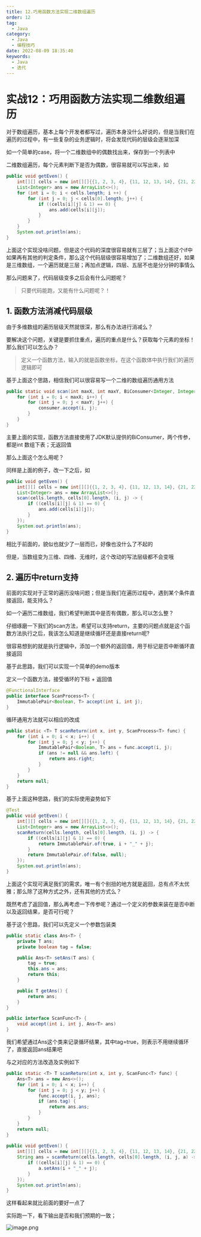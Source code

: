 ```yaml
---
title: 12.巧用函数方法实现二维数组遍历
order: 12
tag:
  - Java
category:
  - Java
  - 编程技巧
date: 2022-08-09 18:35:40
keywords:
  - Java
  - 迭代
---
```


# 实战12：巧用函数方法实现二维数组遍历

对于数组遍历，基本上每个开发者都写过，遍历本身没什么好说的，但是当我们在遍历的过程中，有一些复杂的业务逻辑时，将会发现代码的层级会逐渐加深

<!-- more -->

如一个简单的case，将一个二维数组中的偶数找出来，保存到一个列表中

二维数组遍历，每个元素判断下是否为偶数，很容易就可以写出来，如

```java
public void getEven() {
    int[][] cells = new int[][]{{1, 2, 3, 4}, {11, 12, 13, 14}, {21, 22, 23, 24}};
    List<Integer> ans = new ArrayList<>();
    for (int i = 0; i < cells.length; i ++) {
        for (int j = 0; j < cells[0].length; j++) {
            if ((cells[i][j] & 1) == 0) {
                ans.add(cells[i][j]);
            }
        }
    }
    System.out.println(ans);
}
```

上面这个实现没啥问题，但是这个代码的深度很容易就有三层了；当上面这个if中如果再有其他的判定条件，那么这个代码层级很容易增加了；二维数组还好，如果是三维数组，一个遍历就是三层；再加点逻辑，四层、五层不也是分分钟的事情么

那么问题来了，代码层级变多之后会有什么问题呢？

> 只要代码能跑，又能有什么问题呢？！

## 1. 函数方法消减代码层级

由于多维数组的遍历层级天然就很深，那么有办法进行消减么？

要解决这个问题，关键是要抓住重点，遍历的重点是什么？获取每个元素的坐标！那么我们可以怎么办？

> 定义一个函数方法，输入的就是函数坐标，在这个函数体中执行我们的遍历逻辑即可

基于上面这个思路，相信我们可以很容易写一个二维的数组遍历通用方法

```java
public static void scan(int maxX, int maxY, BiConsumer<Integer, Integer> consumer) {
    for (int i = 0; i < maxX; i++) {
        for (int j = 0; j < maxY; j++) {
            consumer.accept(i, j);
        }
    }
}
```

主要上面的实现，函数方法直接使用了JDK默认提供的BiConsumer，两个传参，都是int 数组下表；无返回值

那么上面这个怎么用呢？

同样是上面的例子，改一下之后，如

```java
public void getEven() {
    int[][] cells = new int[][]{{1, 2, 3, 4}, {11, 12, 13, 14}, {21, 22, 23, 24}};
    List<Integer> ans = new ArrayList<>();
    scan(cells.length, cells[0].length, (i, j) -> {
        if ((cells[i][j] & 1) == 0) {
            ans.add(cells[i][j]);
        }
    });
    System.out.println(ans);
}
```

相比于前面的，貌似也就少了一层而已，好像也没什么了不起的

但是，当数组变为三维、四维、无维时，这个改动的写法层级都不会变哦

## 2. 遍历中return支持

前面的实现对于正常的遍历没啥问题；但是当我们在遍历过程中，遇到某个条件直接返回，能支持么？

如一个遍历二维数组，我们希望判断其中是否有偶数，那么可以怎么整？

仔细琢磨一下我们的scan方法，希望可以支持return，主要的问题点就是这个函数方法执行之后，我该怎么知道是继续循环还是直接return呢?

很容易想到的就是执行逻辑中，添加一个额外的返回值，用于标记是否中断循环直接返回

基于此思路，我们可以实现一个简单的demo版本

定义一个函数方法，接受循环的下标 + 返回值

```java
@FunctionalInterface
public interface ScanProcess<T> {
    ImmutablePair<Boolean, T> accept(int i, int j);
}
```

循环通用方法就可以相应的改成

```java
public static <T> T scanReturn(int x, int y, ScanProcess<T> func) {
    for (int i = 0; i < x; i++) {
        for (int j = 0; j < y; j++) {
            ImmutablePair<Boolean, T> ans = func.accept(i, j);
            if (ans != null && ans.left) {
                return ans.right;
            }
        }
    }
    return null;
}
```

基于上面这种思路，我们的实际使用姿势如下

```java
@Test
public void getEven() {
    int[][] cells = new int[][]{{1, 2, 3, 4}, {11, 12, 13, 14}, {21, 22, 23, 24}};
    List<Integer> ans = new ArrayList<>();
    scanReturn(cells.length, cells[0].length, (i, j) -> {
        if ((cells[i][j] & 1) == 0) {
            return ImmutablePair.of(true, i + "_" + j);
        }
        return ImmutablePair.of(false, null);
    });
    System.out.println(ans);
}
```

上面这个实现可满足我们的需求，唯一有个别扭的地方就是返回，总有点不太优雅；那么除了这种方式之外，还有其他的方式么？

既然考虑了返回值，那么再考虑一下传参呢？通过一个定义的参数来装在是否中断以及返回结果，是否可行呢？


基于这个思路，我们可以先定义一个参数包装类

```java
public static class Ans<T> {
    private T ans;
    private boolean tag = false;

    public Ans<T> setAns(T ans) {
        tag = true;
        this.ans = ans;
        return this;
    }

    public T getAns() {
        return ans;
    }
}

public interface ScanFunc<T> {
    void accept(int i, int j, Ans<T> ans)
}
```

我们希望通过Ans这个类来记录循环结果，其中tag=true，则表示不用继续循环了，直接返回ans结果吧

与之对应的方法改造及实例如下

```java
public static <T> T scanReturn(int x, int y, ScanFunc<T> func) {
    Ans<T> ans = new Ans<>();
    for (int i = 0; i < x; i++) {
        for (int j = 0; j < y; j++) {
            func.accept(i, j, ans);
            if (ans.tag) {
                return ans.ans;
            }
        }
    }
    return null;
}
    
public void getEven() {
    int[][] cells = new int[][]{{1, 2, 3, 4}, {11, 12, 13, 14}, {21, 22, 23, 24}};
    String ans = scanReturn(cells.length, cells[0].length, (i, j, a) -> {
        if ((cells[i][j] & 1) == 0) {
            a.setAns(i + "_" + j);
        }
    });
    System.out.println(ans);
}
```

这样看起来就比前面的要好一点了

实际跑一下，看下输出是否和我们预期的一致；

![image.png](https://p3-juejin.byteimg.com/tos-cn-i-k3u1fbpfcp/546a699ae4334df4b6525332da4e5770~tplv-k3u1fbpfcp-watermark.image?)


